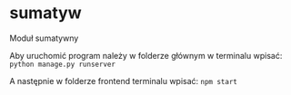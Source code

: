 # sumatyw
Moduł sumatywny


Aby uruchomić program należy w folderze głównym w terminalu wpisać:
```python manage.py runserver```

A następnie w folderze frontend terminalu wpisać:
```npm start```